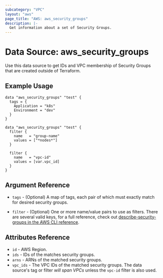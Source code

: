 ```yaml
---
subcategory: "VPC"
layout: "aws"
page_title: "AWS: aws_security_groups"
description: |-
  Get information about a set of Security Groups.
---
```


# Data Source: aws_security_groups

Use this data source to get IDs and VPC membership of Security Groups that are created
outside of Terraform.

## Example Usage

```hcl
data "aws_security_groups" "test" {
  tags = {
    Application = "k8s"
    Environment = "dev"
  }
}
```

```hcl
data "aws_security_groups" "test" {
  filter {
    name   = "group-name"
    values = ["*nodes*"]
  }

  filter {
    name   = "vpc-id"
    values = [var.vpc_id]
  }
}
```

## Argument Reference

* `tags` - (Optional) A map of tags, each pair of which must exactly match for
desired security groups.

* `filter` - (Optional) One or more name/value pairs to use as filters. There are
several valid keys, for a full reference, check out
[describe-security-groups in the AWS CLI reference][1].

## Attributes Reference

* `id` - AWS Region.
* `ids` - IDs of the matches security groups.
* `arns` - ARNs of the matched security groups.
* `vpc_ids` - The VPC IDs of the matched security groups. The data source's tag or filter *will span VPCs*
unless the `vpc-id` filter is also used.

[1]: https://docs.aws.amazon.com/cli/latest/reference/ec2/describe-security-groups.html
